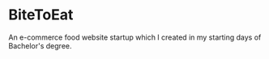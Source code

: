# BiteToEat
An e-commerce food website startup which I created in my starting days of Bachelor's degree.
